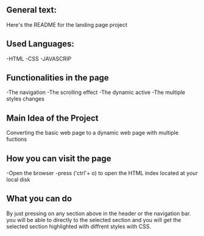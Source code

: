 ## General text:

Here's the README for the landing page project

## Used Languages:

-HTML
-CSS
-JAVASCRIP

## Functionalities in the page

-The navigation
-The scrolling effect
-The dynamic active
-The multiple styles changes

## Main Idea of the Project

Converting the basic web page to a dynamic web page with multiple fuctions

## How you can visit the page

-Open the browser
-press ('ctrl'+ o) to open the HTML index located at your local disk

## What you can do

By just pressing on any section above in the header or the navigation bar.
you will be able to directly to the selected section
and you will get the selected section highlighted with diffrent styles with CSS.

